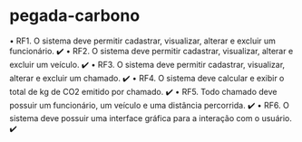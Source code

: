 # pegada-carbono

• RF1. O sistema deve permitir cadastrar, visualizar, alterar e excluir um funcionário. ✔️
• RF2. O sistema deve permitir cadastrar, visualizar, alterar e excluir um veículo. ✔️
• RF3. O sistema deve permitir cadastrar, visualizar, alterar e excluir um chamado. ✔️
• RF4. O sistema deve calcular e exibir o total de kg de CO2 emitido por chamado. ✔️
• RF5. Todo chamado deve possuir um funcionário, um veículo e uma distância percorrida. ✔️
• RF6. O sistema deve possuir uma interface gráfica para a interação com o usuário. ✔️
